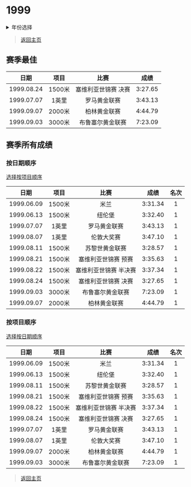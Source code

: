 # 1999

<details>
<summary>年份选择</summary>

- [1998](./Results/1998.md)
- [1999](./Results/1999.md)
- [2001](./Results/2001.md)
- [2002](./Results/2002.md)

</details>

> [返回主页](../Profile.md)

## 赛季最佳

|    日期    |  项目  |        比赛         |  成绩   |
| :--------: | :----: | :-----------------: | :-----: |
| 1999.08.24 | 1500米 | 塞维利亚世锦赛 决赛 | 3:27.65 |
| 1999.07.07 | 1英里  |    罗马黄金联赛     | 3:43.13 |
| 1999.09.07 | 2000米 |    柏林黄金联赛     | 4:44.79 |
| 1999.09.03 | 3000米 |  布鲁塞尔黄金联赛   | 7:23.09 |

## 赛季所有成绩

### 按日期顺序<a id='1'></a>

[选择按项目顺序](#2)

|    日期    |  项目  |         比赛          |  成绩   | 名次 |
| :--------: | :----: | :-------------------: | :-----: | :--: |
| 1999.06.09 | 1500米 |         米兰          | 3:31.34 |  1   |
| 1999.06.13 | 1500米 |        纽伦堡         | 3:32.40 |  1   |
| 1999.07.07 | 1英里  |     罗马黄金联赛      | 3:43.13 |  1   |
| 1999.08.07 | 1英里  |      伦敦大奖赛       | 3:47.10 |  1   |
| 1999.08.11 | 1500米 |    苏黎世黄金联赛     | 3:28.57 |  1   |
| 1999.08.21 | 1500米 |  塞维利亚世锦赛 预赛  | 3:35.63 |  1   |
| 1999.08.22 | 1500米 | 塞维利亚世锦赛 半决赛 | 3:37.34 |  1   |
| 1999.08.24 | 1500米 |  塞维利亚世锦赛 决赛  | 3:27.65 |  1   |
| 1999.09.03 | 3000米 |   布鲁塞尔黄金联赛    | 7:23.09 |  1   |
| 1999.09.07 | 2000米 |     柏林黄金联赛      | 4:44.79 |  1   |

### 按项目顺序<a id='2'></a>

[选择按日期顺序](#1)

|    日期    |  项目  |         比赛          |  成绩   | 名次 |
| :--------: | :----: | :-------------------: | :-----: | :--: |
| 1999.06.09 | 1500米 |         米兰          | 3:31.34 |  1   |
| 1999.06.13 | 1500米 |        纽伦堡         | 3:32.40 |  1   |
| 1999.08.11 | 1500米 |    苏黎世黄金联赛     | 3:28.57 |  1   |
| 1999.08.21 | 1500米 |  塞维利亚世锦赛 预赛  | 3:35.63 |  1   |
| 1999.08.22 | 1500米 | 塞维利亚世锦赛 半决赛 | 3:37.34 |  1   |
| 1999.08.24 | 1500米 |  塞维利亚世锦赛 决赛  | 3:27.65 |  1   |
| 1999.07.07 | 1英里  |     罗马黄金联赛      | 3:43.13 |  1   |
| 1999.08.07 | 1英里  |      伦敦大奖赛       | 3:47.10 |  1   |
| 1999.09.07 | 2000米 |     柏林黄金联赛      | 4:44.79 |  1   |
| 1999.09.03 | 3000米 |   布鲁塞尔黄金联赛    | 7:23.09 |  1   |

> [返回主页](../Profile.md)
